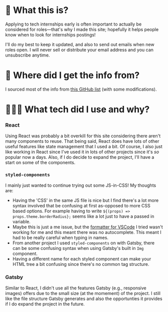 # 💼 What this is?
Applying to tech internships early is often important to actually be considered for roles—that's why I made this site; hopefully it helps people know when to look for internships postings!

I'll do my best to keep it updated, and also to send out emails when new roles open. I will never sell or distribute your email address and you can unsubscribe anytime.

# 💽 Where did I get the info from?
I sourced most of the info from [this GitHub list](https://github.com/ChrisDryden/Canadian-Tech-Internships-Summer-2022) (with some modifications).

# 👨🏽‍💻 What tech did I use and why?
### React
Using React was probably a bit overkill for this site considering there aren't many components to reuse. That being said, React does have lots of other useful features like state management that I used a bit. Of course, I also just like working in React since I've used it in lots of other projects since it's _so_ popular now a days. Also, if I do decide to expand the project, I'll have a start on some of the components.

### `styled-components`
I mainly just wanted to continue trying out some JS-in-CSS! My thoughts are:
- Having the 'CSS' in the same JS file is nice but I find there's a lot more syntax involved that be confusing at first as-opposed to more CSS based options. For example having to write `${(props) => props.theme.borderRadius};` seems like a lot just to have a passed in variable.
- Maybe this is just a me issue, but the [formatter for VSCode](https://github.com/microsoft/typescript-styled-plugin/issues/146) I tried wasn't working for me and this meant there was no autocomplete. This meant I had to be really careful when typing in names.
- From another project I used `styled-components` on with Gatsby, there can be some confusing syntax when using Gatsby's built in `Img` component.
- Having a different name for each styled component can make your HTML tree a bit confusing since there's no common tag structure.

### Gatsby
Similar to React, I didn't use all the features Gatsby (e.g., responsive images) offers due to the small size (at the momement) of the project. I still like the file structure Gatsby generates and also the opportunties it provides if I do expand the project in the future.
